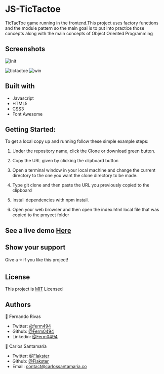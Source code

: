 # JS-TicTactoe
TicTacToe game running in the frontend.This project uses factory functions and the module pattern so the main goal is to put into practice those concepts along with the main concepts of Object Oriented Programming

## Screenshots
![Init](https://user-images.githubusercontent.com/53324035/88219804-b8890600-cc27-11ea-9748-d83964ee838c.png)

![tictactoe](https://user-images.githubusercontent.com/53324035/88219812-bc1c8d00-cc27-11ea-8266-6f47d6d1a48e.png)
![win](https://user-images.githubusercontent.com/53324035/88219819-bd4dba00-cc27-11ea-8b0a-7775fcc1af4e.png)

## Built with

  * Javascript
  * HTML5
  * CSS3
  * Font Awesome
  
## Getting Started:

To get a local copy up and running follow these simple example steps:

1. Under the repository name, click the Clone or download green button.

2. Copy the URL given by clicking the clipboard button

3. Open a terminal window in your local machine and change the current directory to the one you
   want the clone directory to be made.

4. Type  git clone and then paste the URL you previously copied to the clipboard

5. Install dependencies with npm install.

6. Open your web browser and then open the index.html local file that was copied to the proyect folder

## See a live demo [Here](https://nifty-heisenberg-ed5945.netlify.app/)

## Show your support
Give a ⭐️ if you like this project!
 
## License
This project is [MIT](https://github.com/Flakster/JS-TicTacToe/blob/master/LICENSE) Licensed

## Authors
👤 Fernando Rivas

* Twitter: [@ferm494](https://twitter.com/ferm494)
* Github: [@Ferm0494](https://github.com/Ferm0494)
* Linkedin: [@Ferm0494](https://www.linkedin.com/in/ferm0494/)

👤 Carlos Santamaría

* Twitter: [@Flakster](https://twitter.com/Flakster )
* Github: [@Flakster](https://github.com/Flakster)
* Email: contact@carlossantamaria.co
